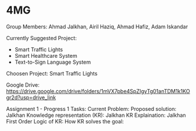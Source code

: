 # 4MG

Group Members: Ahmad Jalkhan, Airil Haziq, Ahmad Hafiz, Adam Iskandar


Currently Suggested Project:  
- Smart Traffic Lights
- Smart Healthcare System
- Text-to-Sign Language System

Choosen Project: Smart Traffic Lights

Google Drive: https://drive.google.com/drive/folders/1mVX7pbe4SpZIgyTg01anTDM1k1KOgr2d?usp=drive_link

Assignment 1 - Progress 1 Tasks:
Current Problem:
Proposed solution: Jalkhan
Knowledge representation (KR): Jalkhan
KR Explaination: Jalkhan
First Order Logic of KR:
How KR solves the goal:
